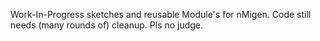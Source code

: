 Work-In-Progress sketches and reusable Module's for nMigen.
Code still needs (many rounds of) cleanup. Pls no judge.